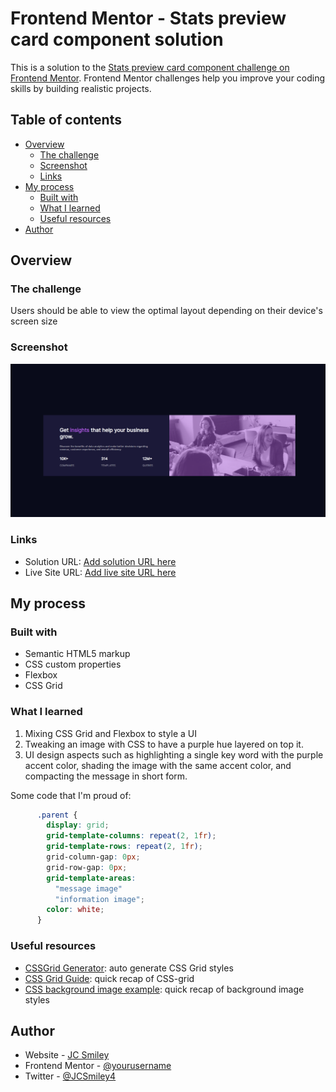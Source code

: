 # Frontend Mentor - Stats preview card component solution

This is a solution to the [Stats preview card component challenge on Frontend Mentor](https://www.frontendmentor.io/challenges/stats-preview-card-component-8JqbgoU62). Frontend Mentor challenges help you improve your coding skills by building realistic projects. 

## Table of contents

- [Overview](#overview)
  - [The challenge](#the-challenge)
  - [Screenshot](#screenshot)
  - [Links](#links)
- [My process](#my-process)
  - [Built with](#built-with)
  - [What I learned](#what-i-learned)
  - [Useful resources](#useful-resources)
- [Author](#author)

## Overview

### The challenge

Users should be able to view the optimal layout depending on their device's screen size

### Screenshot

![Preview Card Component's desktop screen shot](./images/preveiw-card-desktop.png)


### Links

- Solution URL: [Add solution URL here](https://your-solution-url.com)
- Live Site URL: [Add live site URL here](https://your-live-site-url.com)

## My process

### Built with

- Semantic HTML5 markup
- CSS custom properties
- Flexbox
- CSS Grid

### What I learned

1. Mixing CSS Grid and Flexbox to style a UI
2. Tweaking an image with CSS to have a purple hue layered on top it. 
3. UI design aspects such as highlighting a single key word with the purple accent color, shading the image with the same accent color, and compacting the message in short form.


Some code that I'm proud of:
```css
      .parent {
        display: grid;
        grid-template-columns: repeat(2, 1fr);
        grid-template-rows: repeat(2, 1fr);
        grid-column-gap: 0px;
        grid-row-gap: 0px;
        grid-template-areas:
          "message image"
          "information image";
        color: white;
      }
```

### Useful resources
- [CSSGrid Generator](https://cssgrid-generator.netlify.app/): auto generate CSS Grid styles
- [CSS Grid Guide](https://css-tricks.com/snippets/css/complete-guide-grid/): quick recap of CSS-grid
- [CSS background image example](https://www.freecodecamp.org/news/css-background-image-with-html-example-code/): quick recap of background image styles

## Author

- Website - [JC Smiley](https://www.jcsmileyjr.com)
- Frontend Mentor - [@yourusername](https://www.frontendmentor.io/profile/yourusername)
- Twitter - [@JCSmiley4](https://twitter.com/JCSmiley4)
